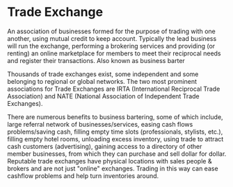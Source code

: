 # Trade Exchange

An association of businesses formed for the purpose of trading with one another, using mutual credit to keep account. Typically the lead business will run the exchange, performing a brokering services and providing (or renting) an online marketplace for members to meet their reciprocal needs and register their transactions. Also known as business barter

Thousands of trade exchanges exist, some independent and some belonging to regional or global networks. The two most prominent associations for Trade Exchanges are IRTA (International Reciprocal Trade Association) and NATE (National Association of Independent Trade Exchanges).

There are numerous benefits to business bartering, some of which include, large referral network of businesses/services, easing cash flows problems/saving cash, filling empty time slots (professionals, stylists, etc.), filling empty hotel rooms, unloading excess inventory, using trade to attract cash customers (advertising), gaining access to a directory of other member businesses, from which they can purchase and sell dollar for dollar. Reputable trade exchanges have physical locations with sales people & brokers and are not just "online" exchanges. Trading in this way can ease cashflow problems and help turn inventories around.